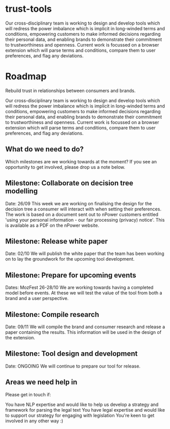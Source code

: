 # trust-tools
Our cross-disciplinary team is working to design and develop tools which will redress the power imbalance which is implicit in long-winded terms and conditions, empowering customers to make informed decisions regarding their personal data, and enabling brands to demonstrate their commitment to trustworthiness and openness. Current work is focussed on a browser extension which will parse terms and conditions, compare them to user preferences, and flag any deviations.

# Roadmap
Rebuild trust in relationships between consumers and brands.

Our cross-disciplinary team is working to design and develop tools which will redress the power imbalance which is implicit in long-winded terms and conditions, empowering customers to make informed decisions regarding their personal data, and enabling brands to demonstrate their commitment to trustworthiness and openness. Current work is focussed on a browser extension which will parse terms and conditions, compare them to user preferences, and flag any deviations.

## What do we need to do?
Which milestones are we working towards at the moment? If you see an opportunity to get involved, please drop us a note below.

## Milestone: Collaborate on decision tree modelling
Date: 26/09
This week we are working on finalising the design for the decision tree a consumer will interact with when setting their preferences. The work is based on a document sent out to nPower customers entitled 'using your personal information - our fair processing (privacy) notice'. This is available as a PDF on the nPower website.

## Milestone: Release white paper
Date: 02/10
We will publish the white paper that the team has been working on to lay the groundwork for the upcoming tool development.

## Milestone: Prepare for upcoming events
Dates: MozFest 26-28/10
We are working towards having a completed model before events. At these we will test the value of the tool from both a brand and a user perspective.

## Milestone: Compile research
Date: 09/11
We will compile the brand and consumer research and release a paper containing the results. This information will be used in the design of the extension.

## Milestone: Tool design and development
Date: ONGOING
We will continue to prepare our tool for release.

## Areas we need help in
Please get in touch if:

You have NLP expertise and would like to help us develop a strategy and framework for parsing the legal text
You have legal expertise and would like to support our strategy for engaging with legislation
You're keen to get involved in any other way :)

